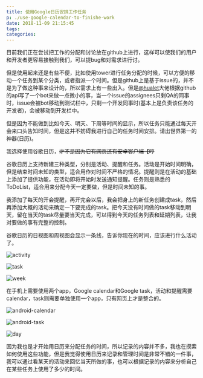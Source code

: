 ```yaml
---
title: 使用Google日历安排工作任务
p: ./use-google-calendar-to-finishe-work
date: 2018-11-09 21:15:45
tags:
categories:
---
```


目前我们正在尝试把工作的分配和讨论放在github上进行，这样可以使我们的用户和开发者更容易接触到我们，可以提bug和对需求进行讨。

但是使用起来还是有些不便，比如使用tower进行任务分配的时候，可以方便的移动一个任务到某个分类，或者指派一个时间。但是github上是基于issue的，并不是为了做这种事来设计的，所以需求上有一些出入。但是[@hualet](https://github.com/hualet)大佬根据github的api写了一个bot来做一点微小的事，当一个issue的assignees只剩QA的同事时，issue会被bot移动到测试栏中，只剩一个开发同事时(基本上是负责该任务的开发者)，会被移动到开发栏中。

但是因为不能做到比如今天、明天、下周等时间的显示，所以任务只能通过每天开会来口头告知时间，但是这并不妨碍我进行自己的任务时间安排。请出世界第一的神器(日历)。

<!-- more -->

我选择使用谷歌日历，~~才不是因为它有网页还有安卓客户端【哼~~

谷歌日历上支持新建三种类型，分别是活动、提醒和任务。活动是开始时间明确，但是结束时间未知的类型，适合用作对时间不严格的情况。提醒则是在活动的基础上添加了提供功能，在活动即将开始时发送通知提醒。任务则是熟悉的ToDoList，适合用来分配今天一定要做，但是时间未知的事。

我添加了每天的开会提醒，再开完会以后，我会把身上的新任务创建成task，然后再添加大概的活动来确定一下要完成的task。把今天没有时间做的task移动到明天，留在当天的task尽量要当天完成，可以得到今天的任务列表和延期列表，让我对要做的事有完整的控制。

谷歌日历的日视图和周视图会显示一条线，告诉你现在的时间，应该进行什么活动了。

![activity](use-google-calendar-to-finishe-work/activity.png)

![task](use-google-calendar-to-finishe-work/task.png)

![week](use-google-calendar-to-finishe-work/week.png)

在手机上需要使用两个app，Google calendar和Google task，活动和提醒需要calendar，task则需要单独使用一个app，只有网页上才是整合的。

![android-calendar](use-google-calendar-to-finishe-work/android-calendar.png)

![android-task](use-google-calendar-to-finishe-work/android-task.png)

![day](use-google-calendar-to-finishe-work/day.png)

因为我也是才开始用日历来分配任务的时间，所以记录的内容并不多，我也在摸索如何使用这些功能，但是我觉得使用日历来记录和管理时间是非常不错的一件事，我可以通过看某天的活动来回忆当天所做的事，也可以根据记录的内容来分析自己在某些任务上使用了多少的时间。
